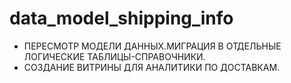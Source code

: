 # data_model_shipping_info
- ПЕРЕСМОТР МОДЕЛИ ДАННЫХ.МИГРАЦИЯ В ОТДЕЛЬНЫЕ ЛОГИЧЕСКИЕ ТАБЛИЦЫ-СПРАВОЧНИКИ.
- СОЗДАНИЕ ВИТРИНЫ ДЛЯ АНАЛИТИКИ ПО ДОСТАВКАМ.
